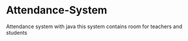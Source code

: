 # Attendance-System
Attendance system with java
this system contains room for teachers and students
